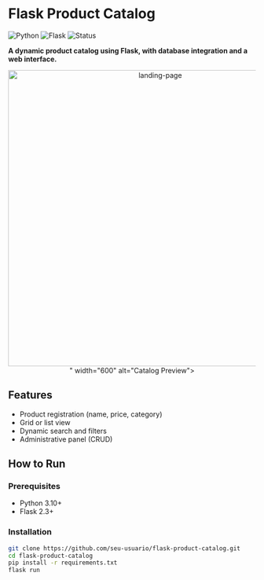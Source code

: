 # Flask Product Catalog

![Python](https://img.shields.io/badge/Python-3.10+-blue)
![Flask](https://img.shields.io/badge/Flask-2.3-lightgrey)
![Status](https://img.shields.io/badge/Status-In%20Development-yellow)

**A dynamic product catalog using Flask, with database integration and a web interface.**

<div align="center">
<img src="<img width="1360" height="603" alt="landing-page" src="https://github.com/user-attachments/assets/d98f5aee-4a38-43a2-8003-51b9fc3f45a3" />
" width="600" alt="Catalog Preview">
</div>

## Features
- Product registration (name, price, category)
- Grid or list view
- Dynamic search and filters
- Administrative panel (CRUD)

## How to Run
### Prerequisites
- Python 3.10+
- Flask 2.3+

### Installation
```bash
git clone https://github.com/seu-usuario/flask-product-catalog.git
cd flask-product-catalog
pip install -r requirements.txt
flask run
